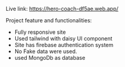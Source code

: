 Live link: https://hero-coach-df5ae.web.app/

Project feature and functionalities:

* Fully responsive site
* Used tailwind with daisy UI component
* Site has firebase authentication system
* No Fake data were used.
* used MongoDb as database

